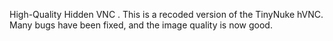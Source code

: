 High-Quality Hidden VNC .
This is a recoded version of the TinyNuke hVNC.
Many bugs have been fixed, and the image quality is now good.
